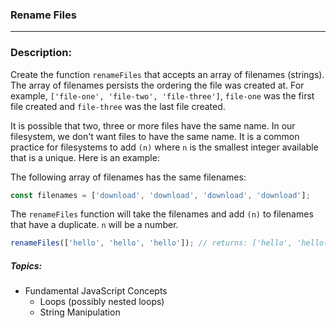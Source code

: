 ### Rename Files

<hr>

### Description:

Create the function `renameFiles` that accepts an array of filenames (strings). The array of filenames persists the ordering the file was created at. For example, `['file-one', 'file-two', 'file-three']`, `file-one` was the first file created and `file-three` was the last file created.

It is possible that two, three or more files have the same name. In our filesystem, we don't want files to have the same name. It is a common practice for filesystems to add `(n)` where `n` is the smallest integer available that is a unique. Here is an example:

The following array of filenames has the same filenames:

```js
const filenames = ['download', 'download', 'download', 'download'];
```

The `renameFiles` function will take the filenames and add `(n)` to filenames that have a duplicate. `n` will be a number.

```js
renameFiles(['hello', 'hello', 'hello']); // returns: ['hello', 'hello(1)', 'hello(2)']
```

##### Topics:

- Fundamental JavaScript Concepts
  - Loops (possibly nested loops)
  - String Manipulation
